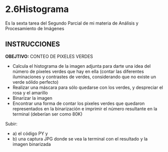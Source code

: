 # 2.6Histograma
Es la sexta tarea del Segundo Parcial de mi materia de Análisis y Procesamiento de Imágenes

## **INSTRUCCIONES**

**OBEJTIVO:** CONTEO DE PIXELES VERDES 
- Calcula el histograma de la imagen adjunta para darte una idea del número de pixeles verdes que hay en ella (contar las diferentes iluminaciones y contrastes de verdes, considerando que no existe un verde sólido perfecto)
- Realizar una máscara para sólo quedarse con los verdes, y despreciar el rosa y el amarillo
- Binarizar la imagen
- Encontrar una forma de contar los pixeles verdes que quedaron representados en la binarización e imprimir el número resultante en la terminal (deberían ser como 80K)

Subir: 
- a) el código PY y 
- b) una captura JPG donde se vea la terminal con el resultado y la imagen binarizada
